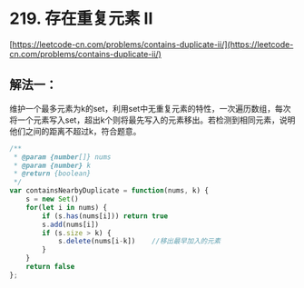 # 219. 存在重复元素 II

[https://leetcode-cn.com/problems/contains-duplicate-ii/](https://leetcode-cn.com/problems/contains-duplicate-ii/)

## 解法一：

维护一个最多元素为k的set，利用set中无重复元素的特性，一次遍历数组，每次将一个元素写入set，超出k个则将最先写入的元素移出。若检测到相同元素，说明他们之间的距离不超过k，符合题意。

```javascript
/**
 * @param {number[]} nums
 * @param {number} k
 * @return {boolean}
 */
var containsNearbyDuplicate = function(nums, k) {
    s = new Set()
    for(let i in nums) {
        if (s.has(nums[i])) return true
        s.add(nums[i])
        if (s.size > k) {
            s.delete(nums[i-k])    //移出最早加入的元素
        }
    }
    return false
};
```


